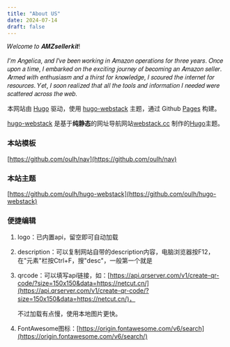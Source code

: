 ```yaml
---
title: "About US"
date: 2024-07-14
draft: false
---
```


𝑊𝑒𝑙𝑐𝑜𝑚𝑒 𝑡𝑜 𝑨𝑴𝒁𝒔𝒆𝒍𝒍𝒆𝒓𝒌𝒊𝒕!

𝐼’𝑚 𝐴𝑛𝑔𝑒𝑙𝑖𝑐𝑎, 𝑎𝑛𝑑 𝐼’𝑣𝑒 𝑏𝑒𝑒𝑛 𝑤𝑜𝑟𝑘𝑖𝑛𝑔 𝑖𝑛 𝐴𝑚𝑎𝑧𝑜𝑛 𝑜𝑝𝑒𝑟𝑎𝑡𝑖𝑜𝑛𝑠 𝑓𝑜𝑟 𝑡ℎ𝑟𝑒𝑒 𝑦𝑒𝑎𝑟𝑠. 𝑂𝑛𝑐𝑒 𝑢𝑝𝑜𝑛 𝑎 𝑡𝑖𝑚𝑒, 𝐼 𝑒𝑚𝑏𝑎𝑟𝑘𝑒𝑑 𝑜𝑛 𝑡ℎ𝑒 𝑒𝑥𝑐𝑖𝑡𝑖𝑛𝑔 𝑗𝑜𝑢𝑟𝑛𝑒𝑦 𝑜𝑓 𝑏𝑒𝑐𝑜𝑚𝑖𝑛𝑔 𝑎𝑛 𝐴𝑚𝑎𝑧𝑜𝑛 𝑠𝑒𝑙𝑙𝑒𝑟. 𝐴𝑟𝑚𝑒𝑑 𝑤𝑖𝑡ℎ 𝑒𝑛𝑡ℎ𝑢𝑠𝑖𝑎𝑠𝑚 𝑎𝑛𝑑 𝑎 𝑡ℎ𝑖𝑟𝑠𝑡 𝑓𝑜𝑟 𝑘𝑛𝑜𝑤𝑙𝑒𝑑𝑔𝑒, 𝐼 𝑠𝑐𝑜𝑢𝑟𝑒𝑑 𝑡ℎ𝑒 𝑖𝑛𝑡𝑒𝑟𝑛𝑒𝑡 𝑓𝑜𝑟 𝑟𝑒𝑠𝑜𝑢𝑟𝑐𝑒𝑠. 𝑌𝑒𝑡, 𝐼 𝑠𝑜𝑜𝑛 𝑟𝑒𝑎𝑙𝑖𝑧𝑒𝑑 𝑡ℎ𝑎𝑡 𝑎𝑙𝑙 𝑡ℎ𝑒 𝑡𝑜𝑜𝑙𝑠 𝑎𝑛𝑑 𝑖𝑛𝑓𝑜𝑟𝑚𝑎𝑡𝑖𝑜𝑛 𝐼 𝑛𝑒𝑒𝑑𝑒𝑑 𝑤𝑒𝑟𝑒 𝑠𝑐𝑎𝑡𝑡𝑒𝑟𝑒𝑑 𝑎𝑐𝑟𝑜𝑠𝑠 𝑡ℎ𝑒 𝑤𝑒𝑏.


本网站由 [Hugo](https://github.com/gohugoio/hugo) 驱动，使用 [hugo-webstack](https://github.com/oulh/hugo-webstack) 主题，通过 Github [Pages](https://pages.github.com/) 构建。

[hugo-webstack](https://github.com/oulh/hugo-webstack) 是基于**纯静态**的网址导航网站[webstack.cc](https://github.com/WebStackPage/WebStackPage.github.io) 制作的[Hugo](https://gohugo.io/)主题。

### 本站模板

[https://github.com/oulh/nav](https://github.com/oulh/nav)

### 本站主题

[https://github.com/oulh/hugo-webstack](https://github.com/oulh/hugo-webstack)

### 便捷编辑

1. logo：已内置api，留空即可自动加载

2. description：可以复制网站自带的description内容，电脑浏览器按F12，在"元素"栏按Ctrl+F，搜"desc"，一般第一个就是

3. qrcode：可以填写api链接，如：[https://api.qrserver.com/v1/create-qr-code/?size=150x150&data=https://netcut.cn/](https://api.qrserver.com/v1/create-qr-code/?size=150x150&data=https://netcut.cn/)，

    不过加载有点慢，使用本地图片更快。

4. FontAwesome图标：[https://origin.fontawesome.com/v6/search](https://origin.fontawesome.com/v6/search/)

